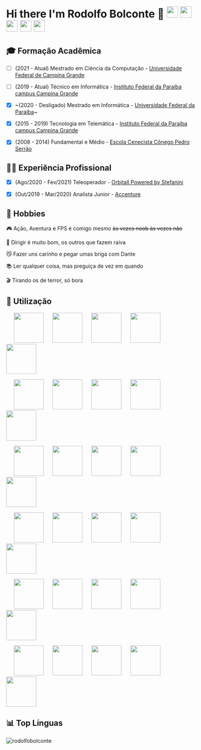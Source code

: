 # Hi there I'm Rodolfo Bolconte 👋 <a href="https://bolconte.wordpress.com" target="_blank"><img src="https://cdn.worldvectorlogo.com/logos/wordpress-blue.svg" width="30" height="30"/></a> <a href="https://linkedin.com/in/bolconte" target="_blank"><img src="https://cdn.worldvectorlogo.com/logos/linkedin-icon-2.svg" width="30" height="30"/></a> <a href="https://t.me/bolconte" target="_blank"><img src="https://cdn.worldvectorlogo.com/logos/telegram-2019-logo.svg" width="30" height="30"/></a> <a href="https://facebook.com/rbolconte" target="_blank"><img src="https://cdn.worldvectorlogo.com/logos/facebook-2020-1-1.svg" width="30" height="30"/></a> <a href="https://instagram.com/bolconte" target="_blank"><img src="https://cdn.worldvectorlogo.com/logos/instagram-2-1.svg" width="30" height="30"/></a>

## 🎓 Formação Acadêmica
- [ ] (2021 - Atual) Mestrado em Ciência da Computação - <a href="http://www.computacao.ufcg.edu.br/pos-graduacao" target="_blank">Universidade Federal de Campina Grande</a>

- [ ] (2019 - Atual) Técnico em Informática - <a href="https://estudante.ifpb.edu.br/cursos/97/" target="_blank">Instituto Federal da Paraíba campus Campina Grande</a>

- [X] ~(2020 - Desligado) Mestrado em Informática - <a href="http://ppgi.ci.ufpb.br/" target="_blank">Universidade Federal da Paraíba</a>~

- [X] (2015 - 2019) Tecnologia em Telemática - <a href="https://estudante.ifpb.edu.br/cursos/27/" target="_blank">Instituto Federal da Paraíba campus Campina Grande</a>

- [X] (2008 - 2014) Fundamental e Médio - <a href="http://cnec.br/" target="_blank">Escola Cenecista Cônego Pedro Serrão</a>

## 👨‍💻 Experiência Profissional

- [X] (Ago/2020 - Fev/2021) Teleoperador - <a href="https://orbitall.com.br/" target="_blank">Orbitall Powered by Stefanini</a>

- [X] (Out/2019 - Mar/2020) Analista Junior - <a href="https://www.accenture.com/" target="_blank">Accenture</a>

## 🎢 Hobbies

🎮 Ação, Aventura e FPS é comigo mesmo ~~às vezes noob às vezes não~~

🚗 Dirigir é muito bom, os outros que fazem raiva

😼 Fazer uns carinho e pegar umas briga com Dante

📚 Ler qualquer coisa, mas preguiça de vez em quando

🎬 Tirando os de terror, só bora

## 🧠 Utilização

<p>
&nbsp;&nbsp;&nbsp;&nbsp;&nbsp;<img src="https://cdn.worldvectorlogo.com/logos/python-4.svg" width="80" height="80"/> &nbsp;&nbsp;&nbsp;&nbsp;&nbsp;<img src="https://cdn.worldvectorlogo.com/logos/django-community.svg" width="80" height="80"/> &nbsp;&nbsp;&nbsp;&nbsp;&nbsp;<img src="https://cdn.worldvectorlogo.com/logos/java.svg" width="80" height="80"/> &nbsp;&nbsp;&nbsp;&nbsp;&nbsp;<img src="https://cdn.worldvectorlogo.com/logos/c.svg" width="80" height="80"/> &nbsp;&nbsp;&nbsp;&nbsp;&nbsp;<img src="https://cdn.worldvectorlogo.com/logos/mysql-4.svg" width="80" height="80"/>
</p>

<p>
&nbsp;&nbsp;&nbsp;&nbsp;&nbsp;<img src="https://cdn.worldvectorlogo.com/logos/html-1.svg" width="80" height="80"/> &nbsp;&nbsp;&nbsp;&nbsp;&nbsp;<img src="https://cdn.worldvectorlogo.com/logos/css-3.svg" width="80" height="80"/> &nbsp;&nbsp;&nbsp;&nbsp;&nbsp;<img src="https://cdn.worldvectorlogo.com/logos/javascript-1.svg" width="80" height="80"/> &nbsp;&nbsp;&nbsp;&nbsp;&nbsp;<img src="https://cdn.worldvectorlogo.com/logos/jquery.svg" width="80" height="80"/> &nbsp;&nbsp;&nbsp;&nbsp;&nbsp;<img src="https://cdn.worldvectorlogo.com/logos/bootstrap-4.svg" width="80" height="80"/>
</p>

<p>
&nbsp;&nbsp;&nbsp;&nbsp;&nbsp;<img src="https://cdn.worldvectorlogo.com/logos/microsoft-windows-22.svg" width="80" height="80"/> &nbsp;&nbsp;&nbsp;&nbsp;&nbsp;<img src="https://cdn.worldvectorlogo.com/logos/linux-tux.svg" width="80" height="80"/> &nbsp;&nbsp;&nbsp;&nbsp;&nbsp;<img src="https://cdn.worldvectorlogo.com/logos/ubuntu-4.svg" width="80" height="80"/> &nbsp;&nbsp;&nbsp;&nbsp;&nbsp;<img src="https://cdn.worldvectorlogo.com/logos/git-icon.svg" width="80" height="80"/> &nbsp;&nbsp;&nbsp;&nbsp;&nbsp;<img src="https://cdn.worldvectorlogo.com/logos/github-icon-1.svg" width="80" height="80"/>
</p>

<p>
&nbsp;&nbsp;&nbsp;&nbsp;&nbsp;<img src="https://cdn.worldvectorlogo.com/logos/google-g-2015.svg" width="80" height="80"/> &nbsp;&nbsp;&nbsp;&nbsp;&nbsp;<img src="https://cdn.worldvectorlogo.com/logos/wordpress-blue.svg" width="80" height="80"/> &nbsp;&nbsp;&nbsp;&nbsp;&nbsp;<img src="https://cdn.worldvectorlogo.com/logos/photoshop-cc-4.svg" width="80" height="80"/> &nbsp;&nbsp;&nbsp;&nbsp;&nbsp;<img src="https://cdn.worldvectorlogo.com/logos/adobe-illustrator-cc.svg" width="80" height="80"/> &nbsp;&nbsp;&nbsp;&nbsp;&nbsp;<img src="https://cdn.worldvectorlogo.com/logos/trello.svg" width="80" height="80"/>
</p>

<p>
&nbsp;&nbsp;&nbsp;&nbsp;&nbsp;<img src="https://cdn.worldvectorlogo.com/logos/visual-studio-code-1.svg" width="80" height="80"/> &nbsp;&nbsp;&nbsp;&nbsp;&nbsp;<img src="https://cdn.worldvectorlogo.com/logos/sublime-text.svg" width="80" height="80"/> &nbsp;&nbsp;&nbsp;&nbsp;&nbsp;<img src="https://cdn.worldvectorlogo.com/logos/word-1.svg" width="80" height="80"/> &nbsp;&nbsp;&nbsp;&nbsp;&nbsp;<img src="https://cdn.worldvectorlogo.com/logos/excel-4.svg" width="80" height="80"/> &nbsp;&nbsp;&nbsp;&nbsp;&nbsp;<img src="https://cdn.worldvectorlogo.com/logos/powerpoint-2.svg" width="80" height="80"/>
</p>

<p>
&nbsp;&nbsp;&nbsp;&nbsp;&nbsp;<img src="https://cdn.worldvectorlogo.com/logos/steam-icon-logo.svg" width="80" height="80"/> &nbsp;&nbsp;&nbsp;&nbsp;&nbsp;<img src="https://cdn.worldvectorlogo.com/logos/epic-games-2.svg" width="80" height="80"/> &nbsp;&nbsp;&nbsp;&nbsp;&nbsp;<img src="https://cdn.worldvectorlogo.com/logos/ubisoft-2017-1.svg" width="80" height="80"/> &nbsp;&nbsp;&nbsp;&nbsp;&nbsp;<img src="https://cdn.worldvectorlogo.com/logos/origin-1.svg" width="80" height="80"/> &nbsp;&nbsp;&nbsp;&nbsp;&nbsp;<img src="https://cdn.worldvectorlogo.com/logos/discord-6.svg" width="80" height="80"/>
</p>

## 📊 Top Línguas

<img src="https://github-readme-stats.vercel.app/api/top-langs/?username=rodolfobolconte&layout=compact" alt="rodolfobolconte" />
